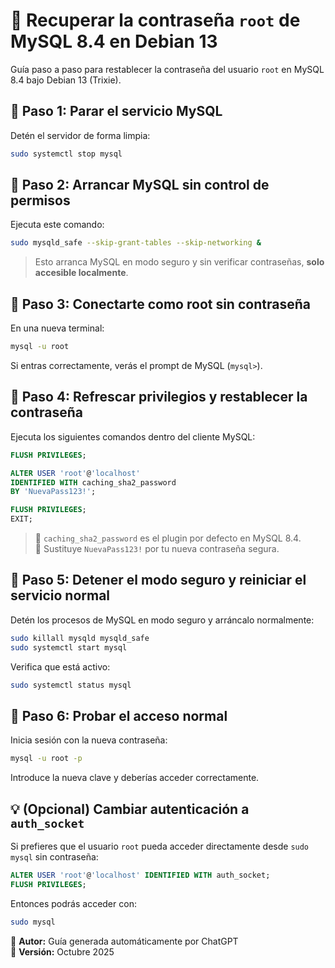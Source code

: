 # 🔐 Recuperar la contraseña `root` de MySQL 8.4 en Debian 13

Guía paso a paso para restablecer la contraseña del usuario `root` en MySQL 8.4 bajo Debian 13 (Trixie).



## 🧩 Paso 1: Parar el servicio MySQL
Detén el servidor de forma limpia:

```bash
sudo systemctl stop mysql
```



## 🧩 Paso 2: Arrancar MySQL sin control de permisos
Ejecuta este comando:

```bash
sudo mysqld_safe --skip-grant-tables --skip-networking &
```

> Esto arranca MySQL en modo seguro y sin verificar contraseñas, **solo accesible localmente**.



## 🧩 Paso 3: Conectarte como root sin contraseña
En una nueva terminal:

```bash
mysql -u root
```

Si entras correctamente, verás el prompt de MySQL (`mysql>`).


## 🧩 Paso 4: Refrescar privilegios y restablecer la contraseña
Ejecuta los siguientes comandos dentro del cliente MySQL:

```sql
FLUSH PRIVILEGES;

ALTER USER 'root'@'localhost' 
IDENTIFIED WITH caching_sha2_password 
BY 'NuevaPass123!';

FLUSH PRIVILEGES;
EXIT;
```

> 🔸 `caching_sha2_password` es el plugin por defecto en MySQL 8.4.  
> 🔸 Sustituye `NuevaPass123!` por tu nueva contraseña segura.



## 🧩 Paso 5: Detener el modo seguro y reiniciar el servicio normal
Detén los procesos de MySQL en modo seguro y arráncalo normalmente:

```bash
sudo killall mysqld mysqld_safe
sudo systemctl start mysql
```

Verifica que está activo:

```bash
sudo systemctl status mysql
```



## 🧩 Paso 6: Probar el acceso normal
Inicia sesión con la nueva contraseña:

```bash
mysql -u root -p
```

Introduce la nueva clave y deberías acceder correctamente.



## 💡 (Opcional) Cambiar autenticación a `auth_socket`
Si prefieres que el usuario `root` pueda acceder directamente desde `sudo mysql` sin contraseña:

```sql
ALTER USER 'root'@'localhost' IDENTIFIED WITH auth_socket;
FLUSH PRIVILEGES;
```

Entonces podrás acceder con:

```bash
sudo mysql
```


📘 **Autor:** Guía generada automáticamente por ChatGPT  
📅 **Versión:** Octubre 2025